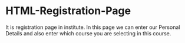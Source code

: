 # HTML-Registration-Page
It is registration page in institute. In this page we can enter our Personal Details and also enter which course you are selecting in this course.

